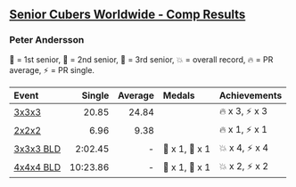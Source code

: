 <style>table {white-space: nowrap;}</style>

## [Senior Cubers Worldwide - Comp Results](/scw-comp/results/)
### Peter Andersson

🥇 = 1st senior, 🥈 = 2nd senior, 🥉 = 3rd senior, 💥 = overall record, 🔥 = PR average, ⚡ = PR single.

| Event | Single | Average | Medals | Achievements|
| :-- | --: | --: | :-- | :-- |
| [3x3x3](peter_andersson/333.md) | 20.85 | 24.84 |  | 🔥 x 3, ⚡ x 3 |
| [2x2x2](peter_andersson/222.md) | 6.96 | 9.38 |  | 🔥 x 1, ⚡ x 1 |
| [3x3x3 BLD](peter_andersson/333bf.md) | 2:02.45 | - | 🥈 x 1, 🥉 x 1 | 💥 x 4, ⚡ x 4 |
| [4x4x4 BLD](peter_andersson/444bf.md) | 10:23.86 | - | 🥇 x 1, 🥈 x 1 | 💥 x 2, ⚡ x 2 |

<!-- Global site tag (gtag.js) - Google Analytics -->
<script async src="https://www.googletagmanager.com/gtag/js?id=UA-86348435-3"></script>
<script>window.dataLayer = window.dataLayer || []; function gtag() {dataLayer.push(arguments);} gtag('js', new Date()); gtag('config', 'UA-86348435-3');</script>
